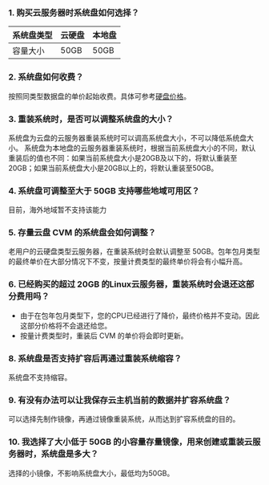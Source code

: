 ### 1. 购买云服务器时系统盘如何选择？ 

| 系统盘类型 | 云硬盘 | 本地盘 |
|---------|---------|---------|
| 容量大小 | 50GB| 50GB |


### 2. 系统盘如何收费？ 
按照同类型数据盘的单价起始收费。具体可参考[硬盘价格](http://www.qcloud.com/doc/product/213/%E7%A1%AC%E7%9B%98%E4%BB%B7%E6%A0%BC)。

### 3. 重装系统时，是否可以调整系统盘的大小？
系统盘为云盘的云服务器重装系统时可以调高系统盘大小，不可以降低系统盘大小。
系统盘为本地盘的云服务器重装系统时，根据当前系统盘大小的不同，默认重装后的值也不同：如果当前系统盘大小是20GB及以下的，将默认重装至20GB；如果当前系统盘大小是20GB以上的，将默认重装至50GB。

### 4. 系统盘可调整至大于 50GB 支持哪些地域可用区？
目前，海外地域暂不支持该能力

### 5. 存量云盘 CVM 的系统盘会如何调整？ 
老用户的云硬盘类型云服务器，在重装系统时会默认调整至 50GB。包年包月类型的最终单价在大部分情况下不变，按量计费类型的最终单价将会有小幅升高。

### 6. 已经购买的超过 20GB 的Linux云服务器，重装系统时会退还这部分费用吗？

- 由于在包年包月类型下，您的CPU已经进行了降价，最终价格并不变动。因此这部分价格将不会退还给您。
- 按量计费类型时，重装后 CVM 的单价将会即时更新。

### 8. 系统盘是否支持扩容后再通过重装系统缩容？
系统盘不支持缩容。

### 9. 有没有办法可以让我保存云主机当前的数据并扩容系统盘？
可以选择先制作镜像，再通过镜像重装系统，从而达到扩容系统盘的目的。

### 10. 我选择了大小低于 50GB 的小容量存量镜像，用来创建或重装云服务器时，系统盘是多大？
选择的小镜像，不影响系统盘大小，最低均为50GB。


